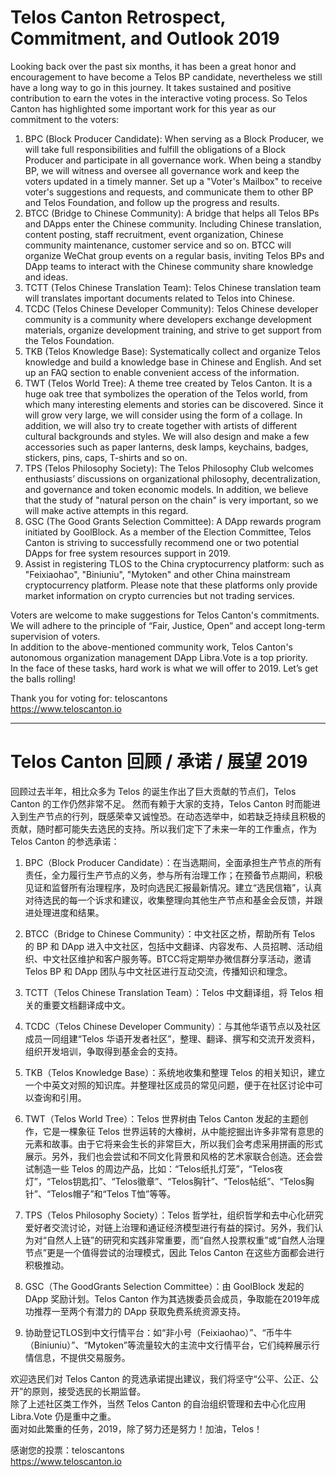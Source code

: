 # Telos Canton Retrospect, Commitment, and Outlook 2019

Looking back over the past six months, it has been a great honor and encouragement to have become a Telos BP candidate, nevertheless we still have a long way to go in this journey. It takes sustained and positive contribution to earn the votes in the interactive voting process. So Telos Canton has highlighted some important work for this year as our commitment to the voters: 

1. BPC (Block Producer Candidate): When serving as a Block Producer, we will take full responsibilities and fulfill the obligations of a Block Producer and participate in all governance work. When being a standby BP, we will witness and oversee all governance work and keep the voters updated in a timely manner. Set up a "Voter's Mailbox" to receive voter's suggestions and requests, and communicate them to other BP and Telos Foundation, and follow up the progress and results.
2. BTCC (Bridge to Chinese Community): A bridge that helps all Telos BPs and DApps enter the Chinese community. Including Chinese translation, content posting, staff recruitment, event organization, Chinese community maintenance, customer service and so on. BTCC will organize WeChat group events on a regular basis, inviting Telos BPs and DApp teams to interact with the Chinese community share knowledge and ideas.
3. TCTT (Telos Chinese Translation Team): Telos Chinese translation team will translates important documents related to Telos into Chinese.
4. TCDC (Telos Chinese Developer Community): Telos Chinese developer community is a community where developers exchange development materials, organize development training, and strive to get support from the Telos Foundation.
5. TKB (Telos Knowledge Base): Systematically collect and organize Telos knowledge and build a knowledge base in Chinese and English. And set up an FAQ section to enable convenient access of the information.
6. TWT (Telos World Tree): A theme tree created by Telos Canton. It is a huge oak tree that symbolizes the operation of the Telos world, from which many interesting elements and stories can be discovered. Since it will grow very large, we will consider using the form of a collage. In addition, we will also try to create together with artists of different cultural backgrounds and styles. We will also design and make a few accessories such as paper lanterns, desk lamps, keychains, badges, stickers, pins, caps, T-shirts and so on.
7. TPS (Telos Philosophy Society): The Telos Philosophy Club welcomes enthusiasts’ discussions on organizational philosophy, decentralization, and governance and token economic models. In addition, we believe that the study of "natural person on the chain" is very important, so we will make active attempts in this regard.
8. GSC (The Good Grants Selection Committee): A DApp rewards program initiated by GoolBlock. As a member of the Election Committee, Telos Canton is striving to successfully recommend one or two potential DApps for free system resources support in 2019.
9. Assist in registering TLOS to the China cryptocurrency platform: such as "Feixiaohao", "Biniuniu", "Mytoken" and other China mainstream cryptocurrency platform. Please note that these platforms only provide market information on crypto currencies but not trading services.

Voters are welcome to make suggestions for Telos Canton's commitments. We will adhere to the principle of “Fair, Justice, Open” and accept long-term supervision of voters.  
In addition to the above-mentioned community work, Telos Canton's autonomous organization management DApp Libra.Vote is a top priority.  
In the face of these tasks, hard work is what we will offer to 2019. Let’s get the balls rolling!

Thank you for voting for: teloscantons  
https://www.teloscanton.io

---

# Telos Canton 回顾 / 承诺 / 展望 2019

回顾过去半年，相比众多为 Telos 的诞生作出了巨大贡献的节点们，Telos Canton 的工作仍然非常不足。
然而有赖于大家的支持，Telos Canton 时而能进入到生产节点的行列，既感荣幸又诚惶恐。在动态选举中，如若缺乏持续且积极的贡献，随时都可能失去选民的支持。所以我们定下了未来一年的工作重点，作为 Telos Canton 的参选承诺：

1. BPC（Block Producer Candidate）：在当选期间，全面承担生产节点的所有责任，全力履行生产节点的义务，参与所有治理工作；在预备节点期间，积极见证和监督所有治理程序，及时向选民汇报最新情况。建立“选民信箱”，认真对待选民的每一个诉求和建议，收集整理向其他生产节点和基金会反馈，并跟进处理进度和结果。

2. BTCC（Bridge to Chinese Community）：中文社区之桥，帮助所有 Telos 的 BP 和 DApp 进入中文社区，包括中文翻译、内容发布、人员招聘、活动组织、中文社区维护和客户服务等。BTCC将定期举办微信群分享活动，邀请 Telos BP 和 DApp 团队与中文社区进行互动交流，传播知识和理念。

3. TCTT（Telos Chinese Translation Team）：Telos 中文翻译组，将 Telos 相关的重要文档翻译成中文。

4. TCDC（Telos Chinese Developer Community）：与其他华语节点以及社区成员一同组建“Telos 华语开发者社区”，整理、翻译、撰写和交流开发资料，组织开发培训，争取得到基金会的支持。

5. TKB（Telos Knowledge Base）：系统地收集和整理 Telos 的相关知识，建立一个中英文对照的知识库。并整理社区成员的常见问题，便于在社区讨论中可以查询和引用。

6. TWT（Telos World Tree）：Telos 世界树由 Telos Canton 发起的主题创作，它是一棵象征 Telos 世界运转的大橡树，从中能挖掘出许多非常有意思的元素和故事。由于它将来会生长的非常巨大，所以我们会考虑采用拼画的形式展示。另外，我们也会尝试和不同文化背景和风格的艺术家联合创造。还会尝试制造一些 Telos 的周边产品，比如：“Telos纸扎灯笼”，“Telos夜灯”，“Telos钥匙扣”、“Telos徽章”、“Telos胸针”、“Telos帖纸”、“Telos胸针”、“Telos帽子”和“Telos T恤”等等。

7. TPS（Telos Philosophy Society）：Telos 哲学社，组织哲学和去中心化研究爱好者交流讨论，对链上治理和通证经济模型进行有益的探讨。另外，我们认为对“自然人上链”的研究和实践非常重要，而“自然人投票权重”或“自然人治理节点”更是一个值得尝试的治理模式，因此 Telos Canton 在这些方面都会进行积极推动。

8. GSC（The GoodGrants Selection Committee）：由 GoolBlock 发起的 DApp 奖励计划。Telos Canton 作为其选拨委员会成员，争取能在2019年成功推荐一至两个有潜力的 DApp 获取免费系统资源支持。

9. 协助登记TLOS到中文行情平台：如“非小号（Feixiaohao）”、“币牛牛（Biniuniu）”、“Mytoken”等流量较大的主流中文行情平台，它们纯粹展示行情信息，不提供交易服务。

欢迎选民们对 Telos Canton 的竞选承诺提出建议，我们将坚守“公平、公正、公开”的原则，接受选民的长期监督。  
除了上述社区类工作外，当然 Telos Canton 的自治组织管理和去中心化应用 Libra.Vote 仍是重中之重。  
面对如此繁重的任务，2019，除了努力还是努力！加油，Telos！

感谢您的投票：teloscantons  
https://www.teloscanton.io